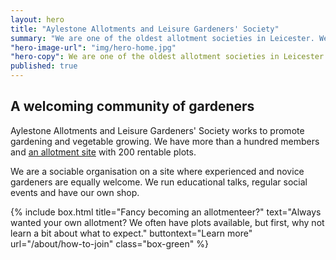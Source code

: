 ```yaml
---
layout: hero
title: "Aylestone Allotments and Leisure Gardeners' Society"
summary: "We are one of the oldest allotment societies in Leicester. We work to promote gardening and vegetable growing."
"hero-image-url": "img/hero-home.jpg"
"hero-copy": We are one of the oldest allotment societies in Leicester. We work to promote gardening and vegetable growing.
published: true
---
```


## A welcoming community of gardeners

Aylestone Allotments and Leisure Gardeners' Society works to promote gardening and vegetable growing. We have more than a hundred members and [an allotment site](/about/find-us) with 200 rentable plots.

We are a sociable organisation on a site where experienced and novice gardeners are equally welcome. We run educational talks, regular social events and have our own shop.

{% include box.html title="Fancy becoming an allotmenteer?" text="Always wanted your own allotment? We often have plots available, but first, why not learn a bit about what to expect." buttontext="Learn more" url="/about/how-to-join" class="box-green"  %}
